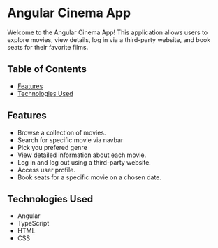 # Angular Cinema App

Welcome to the Angular Cinema App! This application allows users to explore movies, view details, log in via a third-party website, and book seats for their favorite films.

## Table of Contents

- [Features](#features)
- [Technologies Used](#technologies-used)


## Features

- Browse a collection of movies.
- Search for specific movie via navbar
- Pick you prefered genre 
- View detailed information about each movie.
- Log in and log out using a third-party website.
- Access user profile.
- Book seats for a specific movie on a chosen date.

## Technologies Used

- Angular
- TypeScript
- HTML
- CSS


